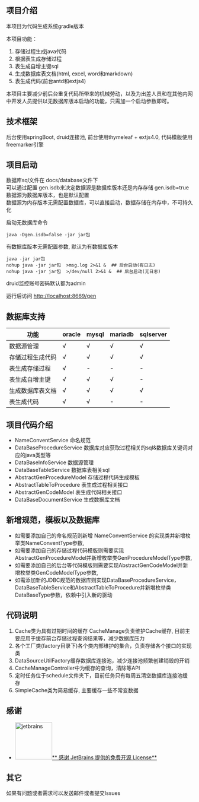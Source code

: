 ## 项目介绍
本项目为代码生成系统gradle版本

本项目功能：
1. 存储过程生成java代码
2. 根据表生成存储过程
3. 表生成自增主键sql
4. 生成数据库表文档(html, excel, word和markdown)
5. 表生成代码(前台antd和extjs4)

本项目主要减少前后台重复代码所带来的机械劳动，以及为出差人员和在其他内网中开发人员提供以无数据库版本启动的功能，只需加一个启动参数即可。

## 技术框架

后台使用springBoot, druid连接池, 前台使用thymeleaf + extjs4.0, 代码模版使用freemarker引擎

## 项目启动
数据库sql文件在 docs/database文件下  
可以通过配置 gen.isdb来决定数据源是数据库版本还是内存存储
gen.isdb=true数据源为数据库版本，也是默认配置  
数据源为内存版本无需配置数据库，可以直接启动，数据存储在内存中，不可持久化

启动无数据库命令
```shell script
java -Dgen.isdb=false -jar jar包
```

有数据库版本无需配置参数, 默认为有数据库版本
```shell script
java -jar jar包
nohup java -jar jar包  >msg.log 2>&1 &  ## 后台启动(有日志)
nohup java -jar jar包  >/dev/null 2>&1 &  ## 后台启动(无日志)
```

druid监控账号密码默认都为admin

运行后访问 [http://localhost:8669/gen](http://localhost:8669/gen)

## 数据库支持
功能 | oracle | mysql | mariadb | sqlserver
----|----|----|----|----
数据源管理| √ | √ | √ | √
存储过程生成代码| √ | √ | √ | √
表生成存储过程| √ | - | - | -
表生成自增主键| √ | √ | √ | -
生成数据库表文档| √ | √ | √ | √
表生成代码| √ | √ | - | -

## 项目代码介绍
* NameConventService 命名规范
* DataBaseProcedureService 数据库对应获取过程相关的sql&数据库关键词对应的java类型等
* DataBaseInfoService 数据源管理
* DataBaseTableService 数据库表相关sql
* AbstractGenProcedureModel 存储过程代码生成模板
* AbstractTableToProcedure 表生成过程相关接口
* AbstractGenCodeModel 表生成代码相关接口
* DataBaseDocumentService 生成数据库文档

## 新增规范，模板以及数据库
* 如需要添加自己的命名规范则新增 NameConventService 的实现类并新增枚举类NameConventType参数,
* 如需要添加自己的存储过程代码模版则需要实现AbstractGenProcedureModel并新增枚举类GenProcedureModelType参数,
* 如需要添加自己的后台等代码模版则需要实现AbstractGenCodeModel并新增枚举类GenCodeModelType参数,
* 如需添加新的JDBC规范的数据库则实现DataBaseProcedureService，DataBaseTableService和AbstractTableToProcedure并新增枚举类DataBaseType参数，依赖中引入新的驱动

## 代码说明
1. Cache类为具有过期时间的缓存 CacheManage负责维护Cache缓存, 目前主要应用于缓存前台存储过程查询结果等，减少数据库压力
2. 各个工厂类(factory目录下)各个类内部维护的集合，负责存储各个接口的实现类
3. DataSourceUtilFactory缓存数据库连接池，减少连接池频繁创建销毁的开销
4. CacheManageController中为缓存的查询，清除等API
5. 定时任务位于schedule文件夹下，目前任务只有每周五清空数据库连接池缓存
6. SimpleCache类为简易缓存, 主要缓存一些不常变数据

## 感谢

- <a href="https://jb.gg/OpenSource"><img src="http://static.xkcoding.com/spring-boot-demo/064312.jpg" width="100px" alt="jetbrains">**
  感谢 JetBrains 提供的免费开源 License**</a>

## 其它

如果有问题或者需求可以发送邮件或者提交Issues